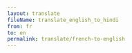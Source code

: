 ```yaml
--- 
layout: translate 
fileName: translate_english_to_hindi 
from: fr
to: en 
permalink: translate/french-to-english
---
```

